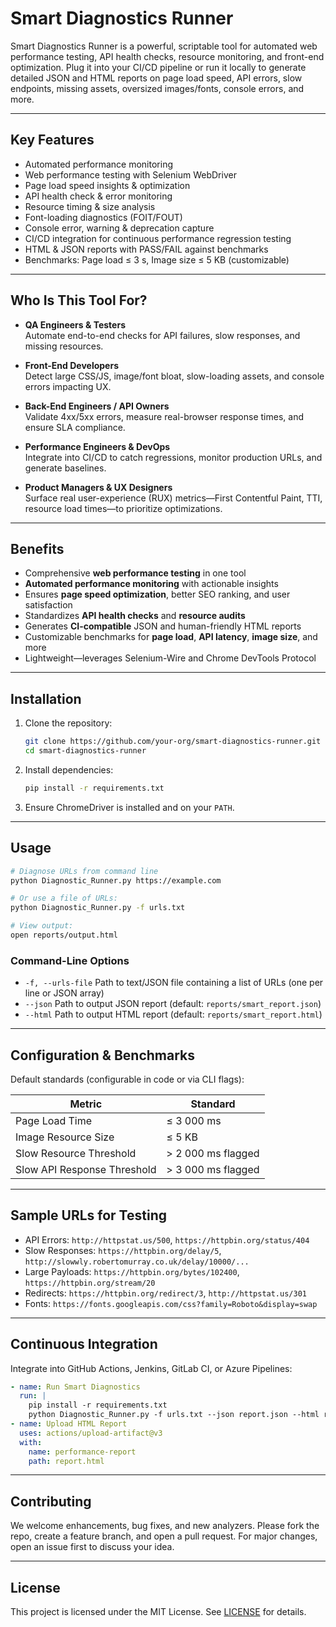# Smart Diagnostics Runner

Smart Diagnostics Runner is a powerful, scriptable tool for automated web performance testing, API health checks, resource monitoring, and front-end optimization. Plug it into your CI/CD pipeline or run it locally to generate detailed JSON and HTML reports on page load speed, API errors, slow endpoints, missing assets, oversized images/fonts, console errors, and more.

---

## Key Features

- Automated performance monitoring  
- Web performance testing with Selenium WebDriver  
- Page load speed insights & optimization  
- API health check & error monitoring  
- Resource timing & size analysis  
- Font-loading diagnostics (FOIT/FOUT)  
- Console error, warning & deprecation capture  
- CI/CD integration for continuous performance regression testing  
- HTML & JSON reports with PASS/FAIL against benchmarks  
- Benchmarks: Page load ≤ 3 s, Image size ≤ 5 KB (customizable)  

---

## Who Is This Tool For?

- **QA Engineers & Testers**  
  Automate end-to-end checks for API failures, slow responses, and missing resources.

- **Front-End Developers**  
  Detect large CSS/JS, image/font bloat, slow-loading assets, and console errors impacting UX.

- **Back-End Engineers / API Owners**  
  Validate 4xx/5xx errors, measure real-browser response times, and ensure SLA compliance.

- **Performance Engineers & DevOps**  
  Integrate into CI/CD to catch regressions, monitor production URLs, and generate baselines.

- **Product Managers & UX Designers**  
  Surface real user-experience (RUX) metrics—First Contentful Paint, TTI, resource load times—to prioritize optimizations.

---

## Benefits

- Comprehensive **web performance testing** in one tool  
- **Automated performance monitoring** with actionable insights  
- Ensures **page speed optimization**, better SEO ranking, and user satisfaction  
- Standardizes **API health checks** and **resource audits**  
- Generates **CI-compatible** JSON and human-friendly HTML reports  
- Customizable benchmarks for **page load**, **API latency**, **image size**, and more  
- Lightweight—leverages Selenium-Wire and Chrome DevTools Protocol  

---

## Installation

1. Clone the repository:  
   ```bash
   git clone https://github.com/your-org/smart-diagnostics-runner.git
   cd smart-diagnostics-runner
   ```
2. Install dependencies:  
   ```bash
   pip install -r requirements.txt
   ```
3. Ensure ChromeDriver is installed and on your `PATH`.

---

## Usage

```bash
# Diagnose URLs from command line
python Diagnostic_Runner.py https://example.com 

# Or use a file of URLs:
python Diagnostic_Runner.py -f urls.txt

# View output:
open reports/output.html
```

### Command-Line Options

- `-f, --urls-file`  Path to text/JSON file containing a list of URLs (one per line or JSON array)  
- `--json`           Path to output JSON report (default: `reports/smart_report.json`)  
- `--html`           Path to output HTML report (default: `reports/smart_report.html`)  

---

## Configuration & Benchmarks

Default standards (configurable in code or via CLI flags):

| Metric                          | Standard                |
|--------------------------------|-------------------------|
| Page Load Time                 | ≤ 3 000 ms             |
| Image Resource Size            | ≤ 5 KB                 |
| Slow Resource Threshold        | > 2 000 ms flagged      |
| Slow API Response Threshold    | > 3 000 ms flagged      |

---

## Sample URLs for Testing

- API Errors: `http://httpstat.us/500`, `https://httpbin.org/status/404`  
- Slow Responses: `https://httpbin.org/delay/5`, `http://slowwly.robertomurray.co.uk/delay/10000/...`  
- Large Payloads: `https://httpbin.org/bytes/102400`, `https://httpbin.org/stream/20`  
- Redirects: `https://httpbin.org/redirect/3`, `http://httpstat.us/301`  
- Fonts: `https://fonts.googleapis.com/css?family=Roboto&display=swap`  

---

## Continuous Integration

Integrate into GitHub Actions, Jenkins, GitLab CI, or Azure Pipelines:

```yaml
- name: Run Smart Diagnostics
  run: |
    pip install -r requirements.txt
    python Diagnostic_Runner.py -f urls.txt --json report.json --html report.html
- name: Upload HTML Report
  uses: actions/upload-artifact@v3
  with:
    name: performance-report
    path: report.html
```

---

## Contributing

We welcome enhancements, bug fixes, and new analyzers. Please fork the repo, create a feature branch, and open a pull request. For major changes, open an issue first to discuss your idea.

---

## License

This project is licensed under the MIT License. See [LICENSE](LICENSE) for details.
